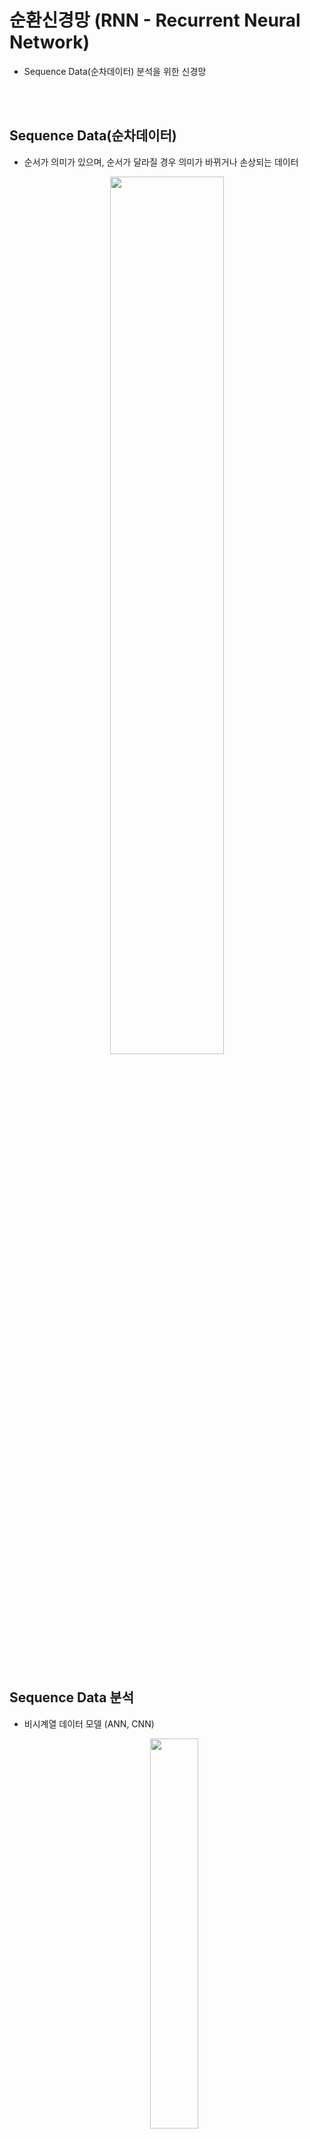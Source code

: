 # 순환신경망 (RNN - Recurrent Neural Network)
- Sequence Data(순차데이터) 분석을 위한 신경망

<br>
<br>


## Sequence Data(순차데이터) 
- 순서가 의미가 있으며, 순서가 달라질 경우 의미가 바뀌거나 손상되는 데이터

<p align=center><img src="images/image80.png" width=60%></p>

<br>
<br>

##  Sequence Data 분석
-  비시계열 데이터 모델 (ANN, CNN)

    <p align=center><img src="images/image134.png" width=40%> </p>
    
    <center><a href="https://i-systems.github.io/teaching/DL/iNotes_tf2/17_RNN_tf2.html"> 출처 </a> </center>

    <br>

    - 각각의 time index 서로 독립적으로 움직임
        - 과거의 data가 현재의 data를 결정하는 것에 아무런 영향이 없다는 가정
    
    <br>

- 시계열 데이터 모델
    - 시계열 데이터의 가장 큰 특징인 시간 흐름 방향의 dynamic한 behavior property 파악 가능한 구조
        - 이 특징을 hidden state(layer)에 둠
        - state가 중요한 정보를 가지고 있고, 그 정보가 시간에 따른 특성들을 표현할 수 있음

    <br>

    <p align=center><img src="images/image135.png" width=40%> </p>
    
    <center><a href="https://i-systems.github.io/teaching/DL/iNotes_tf2/17_RNN_tf2.html"> 출처 </a> </center>

    <br>

<br>
<br>

### Sequence-to-Vector (many to one)

- Sequence가 들어가면 Vector(하나)가 출력 

- 예: 주가예측 : 4일간의 주가가 들어가면 그 다음날 주가가 나옴

<p align=center><img src="images/image81.png" width=40%></p>

- Input: 4일간 주가
- Output: 5일째 주가

<br>

<p align=center><img src="images/image82.png" width=40%></p>

<br>

### Sequence-to-Sequence(many to many)
- 예: Machine translation (번역)

<p align=center><img src="images/image83.png" width=40%></p>

- Input: 영어 문장 전체를 단어 단위로 순차적 입력
- Output: 번역된 한글 문장을 단어 단위로 순차적 출력

<br>

<p align=center><img src="images/image84.png" width=40%></p>

<br>

### Vector-to-Sequence (one to many)
- 이미지 하나(Vector)가 들어가면 단어들(문장) 출력
- 예: Image captioning 
    - 이미지를 설명하는 문장을 만드는 것 
    - 하나의 그림에 문장(단어들)이 나옴

<p align=center><img src="images/image85.png" width=40%></p>


- Input: 이미지
- Output: 이미지에 대한 설명을 단어 단위로 순차적으로 출력 

<br>

<p align=center><img src="images/image86.png" width=40%></p>

<br>
<br>
<br>

# RNN (Recurrent neural networks) 개요
- t에서의 값을 알기 위해 t-1의 값을 사용하는 것을 Recurrence 하다고 함

<br>
<br>

## RNN Shotcut
- Input : 시계열 데이터의 window size 만큼의 데이터
- 각각의 layer들은 많은 뉴런의 수를 가짐
- 이를 하나의 box로 간단하게 표현

    <br>

    <p  align=center><img src = "images/image133.png" width=60%></p>
    <center><a href="https://i-systems.github.io/teaching/DL/iNotes_tf2/17_RNN_tf2.html"> 출처 </a> </center>



<br>
<br>

## Memory System (기억시스템)
- **window size**
    - window size = n이면 t의 데이터가 t, t+1, t+2, ... ,t-(n-1) 에는 영향을 미치지만 그 후에는 미치지 않는 다는 가정 또는 의미
    - 이론상으로는 n이 무한대이면 가장 이상적이나 현실적으로 불가능 

<br>

<p align=center><img src="images/image87.png" width=60%></p>

<br>

- 4일간의 주가 변화로 5일째 주가를 예측하려면 입력받은 4일간의 주가를 순서 기억해야 함
    - window size = 4
    - t의 데이터가 t, t+1, t+2, t+3에는 영향을 미치지만 그 후에는 미치지 않는 다는 것을 의미
- Fully Connected Layer나 Convolution Layer의 출력은 이전 Data에 대한 출력에 영향을 받지 않음

<br>
<br>

## Simple RNN
<br>

<p align=center><img src="images/image136.png" width="60%"></p>
<center><a href="https://i-systems.github.io/teaching/DL/iNotes_tf2/17_RNN_tf2.html"> 출처 </a> </center>

<br>

- RNN은 내부에 반복(Loop)를 가진 신경망의 한 종류
- 각 입력 데이터는 순서대로 들어오며 Node/Unit은 **입력데이터(<img src="https://latex.codecogs.com/svg.image?x" title="x" />)** 와 **이전 입력에 대한 출력 데이터(<img src="https://latex.codecogs.com/svg.image?h_{n-1}" title="h_{n-1}" />)** 를 같이 입력 받음
- 입력 데이터에 weight를 가중합한 값과 이전 입력에 대한 출력 값에 weight를 가중한 값을 더해 activation을 통과한 값이 출력값 
- 그 출력값을 다음 Sequence 데이터 처리에 전달

<br>


<!-- <p align=center><img src="images/image88.png" width=60%></p> -->

<p align=center><img src="images/image89.png" width=60%></p>

<p align=center><img src="https://latex.codecogs.com/svg.image?h_t&space;=&space;tanh(W_{xh}&space;*&space;X_t&space;&plus;&space;W_{hh}&space;*&space;h_{t-1}&space;&plus;&space;b_t)" title="h_t = tanh(W_{xh} * X_t + W_{hh} * h_{t-1} + b_t)" /></p>
<p align=center><img src="https://latex.codecogs.com/svg.image?y_{t}=W_{hy}*h_t&plus;b_{y}" title="y_{t}=W_{hy}*h_t+b_{y}" /></p>
<br>

<p align=center><img src="images/image90.png" width=25%></p>

<!-- - 반복문을 돌면서 처리됨 -->

<br>
<br>

### RNN의 문제
- 순환을 하기 때문에 학습해야 할 parameter의 수가 훨씬 더 많아지고 network가 복잡해짐
    - 학습이 상대적으로 어려움
- Sequence가 긴 경우 앞쪽의 기억이 뒤쪽에 영향을 미치지 못함
    - 학습능력이 떨어짐
    - 경사 소실(Gradient Vanishing) 문제로 처음의 input값이 점점 잊혀지는 현상 발생 
- ReLU activation, parameter initialization의 조정 등 보다 모형의 **구조적**으로 해결하려는 시도 
    - **Long Short Term Memory(LSTM; Hochreiter & Schmidhuber, 1997)**
    - Gated Recurrent Unit(GRU; Kyunghyun Cho et al., 2014) 
        - LSTM의 성능을 최대한 유지하려고 하면서 계산량은 줄여줌
        - LSTM보다 성능은 떨어짐


<br>
<br>

## LSTM (Long Short Term Memory)
- RNN을 개선한 변형 알고리즘
    - 바로 전 time step(short term)의 처리 결과와 전체 time step(long term)의 처리 결과를 같이 입력 받음
- 오래 기억할 것은 유지하고 잊어버릴 것은 빨리 잊어버리자

<br>

<p align=center><img src="images/image91.png" width=60%></p>

<br>

- LSTM의 노드는 RNN의 hidden state에 Cell state 를 추가로 출력

<br>

- Cell State 
    - 장기기억
    - 기억을 오래 유지하기 위해 전달 하는 값
    - 이전 노드들에의 출력 값에 현재 입력에 대한 값을 더함

<p align=center><img src="images/image92.png" width=60%></p>

<br>

### LSTM의 구조
- **Forget gate**
- **Input gate**
- **output gate**

<p align=center><img src="images/image93.png" width=60%></p>

<br>

### Forget gate
- '과거 정보를 잊기’를 위한 게이트
- cell state의 값을 줄이는 역할
- 현재 노드의 입력값을 기준으로 Cell state의 값에서 **얼마나 잊을지** 결정
- 현재 데이터가 중요한 경우는 현재데이터를 많이 반영
- 현재 데이터가 중요하지 않은 경우는 과거의 데이터를 많이 반영
- 이 값이 0에 가까울수록 정보가 많이 삭제된 것이고 1에 가까울수록 정보를 온전히 기억한 것!
    - 1에 가까울수록 과거 정보 많이 기억
    - 0에 가까울수록 과거 정보 많이 잃음
    
    <br>

<p align=center><img src="images/image94.png" width=60%></p>

<p align=center><img src="https://latex.codecogs.com/svg.image?\begin{align*}{&space;f&space;}_{&space;t&space;}&=\sigma&space;({&space;W&space;}_{&space;xh\_&space;f&space;}{&space;x&space;}_{&space;t&space;}&plus;{&space;W&space;}_{&space;hh\_&space;f&space;}{&space;h&space;}_{&space;t-1&space;}&plus;{&space;b&space;}_{&space;h\_&space;f&space;})\end{align*}" title="\begin{align*}{ f }_{ t }&=\sigma ({ W }_{ xh\_ f }{ x }_{ t }+{ W }_{ hh\_ f }{ h }_{ t-1 }+{ b }_{ h\_ f })\end{align*}" /></p>

<BR>

### Input gate
- ‘현재 정보를 기억하기’ 위한 게이트
- 현재 노드의 입력값을 Cell state에 추가
    - 즉, cell state에 현재입력을 더해주는 것

    <br>

<p align=center><img src="images/image95.png" width=60%></p>

<p align=center><img src="https://latex.codecogs.com/svg.image?\begin{align*}{&space;i&space;}_{&space;t&space;}&=\sigma&space;({&space;W&space;}_{&space;xh\_&space;i&space;}{&space;x&space;}_{&space;t&space;}&plus;{&space;W&space;}_{&space;hh\_&space;i&space;}{&space;h&space;}_{&space;t-1&space;}&plus;{&space;b&space;}_{&space;h\_&space;i&space;})\end{align*}" title="\begin{align*}{ i }_{ t }&=\sigma ({ W }_{ xh\_ i }{ x }_{ t }+{ W }_{ hh\_ i }{ h }_{ t-1 }+{ b }_{ h\_ i })\end{align*}" /></p>

<p align=center><img src="https://latex.codecogs.com/svg.image?\begin{align*}{&space;g&space;}_{&space;t&space;}&=\tanh&space;{&space;({&space;W&space;}_{&space;xh\_&space;g&space;}{&space;x&space;}_{&space;t&space;}&plus;{&space;W&space;}_{&space;hh\_&space;g&space;}{&space;h&space;}_{&space;t-1&space;}&plus;{&space;b&space;}_{&space;h\_&space;g&space;})&space;}&space;\end{align*}" title="\begin{align*}{ g }_{ t }&=\tanh { ({ W }_{ xh\_ g }{ x }_{ t }+{ W }_{ hh\_ g }{ h }_{ t-1 }+{ b }_{ h\_ g }) } \end{align*}" /></p>

<p align=center><img src="https://latex.codecogs.com/svg.image?\begin{align*}{&space;i&space;}_{&space;t&space;}\odot&space;{&space;g&space;}_{&space;t&space;}\end{align*}" title="\begin{align*}{ i }_{ t }\odot { g }_{ t }\end{align*}" /></p>


<br>

### Cell State 업데이트
- forget gate의 결과를 곱하고 input gate의 결과를 더함
    - 이전 메모리에 현재 입력으로 대체되는 것을 지우고 현재 입력의 결과를 더함

<br>

<p align=center><img src="images/image96.png" width=60%></p>

<p align=center><img src="https://latex.codecogs.com/svg.image?\begin{align*}{&space;c&space;}_{&space;t&space;}&={&space;f&space;}_{&space;t&space;}\odot&space;{&space;c&space;}_{&space;t-1&space;}&plus;{&space;i&space;}_{&space;t&space;}\odot&space;{&space;g&space;}_{&space;t&space;}\end{align*}" title="\begin{align*}{ c }_{ t }&={ f }_{ t }\odot { c }_{ t-1 }+{ i }_{ t }\odot { g }_{ t }\end{align*}" /></p>

<br>

### Output gate
- LSTM에서 output은 hidden state 
- 다음 Input Data를 처리하는 Cell로 전달

<br>

<p align=center><img src="images/image97.png" width=60%></p>

<p align=center><img src="https://latex.codecogs.com/svg.image?\begin{align*}{&space;o&space;}_{&space;t&space;}&=\sigma&space;({&space;W&space;}_{&space;xh\_&space;o&space;}{&space;x&space;}_{&space;t&space;}&plus;{&space;W&space;}_{&space;hh\_&space;o&space;}{&space;h&space;}_{&space;t-1&space;}&plus;{&space;b&space;}_{&space;h\_&space;o&space;})\end{align*}" title="\begin{align*}{ o }_{ t }&=\sigma ({ W }_{ xh\_ o }{ x }_{ t }+{ W }_{ hh\_ o }{ h }_{ t-1 }+{ b }_{ h\_ o })\end{align*}" /></p>
<p align=center><img src="https://latex.codecogs.com/svg.image?\begin{align*}{&space;h&space;}_{&space;t&space;}&={&space;o&space;}_{&space;t&space;}\odot&space;\tanh&space;{&space;({&space;c&space;}_{&space;t&space;})&space;}&space;\end{align*}" title="\begin{align*}{ h }_{ t }&={ o }_{ t }\odot \tanh { ({ c }_{ t }) } \end{align*}" /></p>


